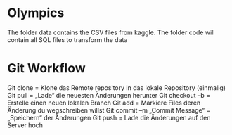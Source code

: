 # Olympics

The folder data contains the CSV files from kaggle.
The folder code will contain all SQL files to transform the data



# Git Workflow


Git clone = Klone das Remote repository in das lokale Repository (einmalig)
Git pull = „Lade“ die neuesten Änderungen herunter
Git checkout –b <branchname> = Erstelle einen neuen lokalen Branch
Git add <files> = Markiere Files deren Änderung du wegschreiben willst
Git commit –m „Commit Message“ = „Speichern“ der Änderungen
Git push = Lade die Änderungen auf den Server hoch
